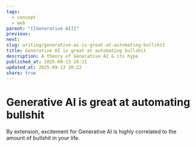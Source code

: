 ```yaml
---
tags:
  - concept
  - web
parent: "[[Generative AI]]"
previous:
next:
slug: writing/generative-ai-is-great-at-automating-bullshit
title: Generative AI is great at automating bullshit
description: A theory of Generative AI & its hype
published_at: 2025-09-13 20:21
updated_at: 2025-09-13 20:22
share: true
---
```


# Generative AI is great at automating bullshit

By extension, excitement for Generative AI is highly correlated to the amount of bullshit in your life.
